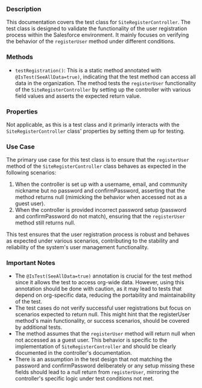 ### Description
This documentation covers the test class for `SiteRegisterController`. The test class is designed to validate the functionality of the user registration process within the Salesforce environment. It mainly focuses on verifying the behavior of the `registerUser` method under different conditions.

### Methods
- `testRegistration()`: This is a static method annotated with `@IsTest(SeeAllData=true)`, indicating that the test method can access all data in the organization. The method tests the `registerUser` functionality of the `SiteRegisterController` by setting up the controller with various field values and asserts the expected return value. 

### Properties
Not applicable, as this is a test class and it primarily interacts with the `SiteRegisterController` class' properties by setting them up for testing.

### Use Case
The primary use case for this test class is to ensure that the `registerUser` method of the `SiteRegisterController` class behaves as expected in the following scenarios:
1. When the controller is set up with a username, email, and community nickname but no password and confirmPassword, asserting that the method returns null (mimicking the behavior when accessed not as a guest user).
2. When the controller is provided incorrect password setup (password and confirmPassword do not match), ensuring that the `registerUser` method still returns null.

This test ensures that the user registration process is robust and behaves as expected under various scenarios, contributing to the stability and reliability of the system's user management functionality.

### Important Notes
- The `@IsTest(SeeAllData=true)` annotation is crucial for the test method since it allows the test to access org-wide data. However, using this annotation should be done with caution, as it may lead to tests that depend on org-specific data, reducing the portability and maintainability of the test.
- The test cases do not verify successful user registrations but focus on scenarios expected to return null. This might hint that the registerUser method's main functionality, or success scenarios, should be covered by additional tests.
- The method assumes that the `registerUser` method will return null when not accessed as a guest user. This behavior is specific to the implementation of `SiteRegisterController` and should be clearly documented in the controller's documentation.
- There is an assumption in the test design that not matching the password and confirmPassword deliberately or any setup missing these fields should lead to a null return from `registerUser`, mirroring the controller's specific logic under test conditions not met.